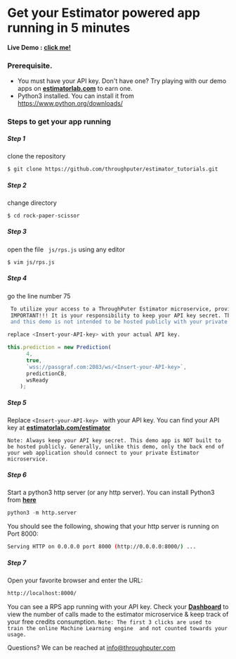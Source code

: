 # Get your Estimator powered app running in 5 minutes
__Live Demo :__  __[click me!](https://estimatorlab.com/rps)__

### Prerequisite.

  - You must have your API key. Don't have one? Try playing with our demo apps on __[estimatorlab.com](https://estimatorlab.com/)__ to earn one.
  - Python3 installed. You can install it from https://www.python.org/downloads/

### Steps to get your app running

##### Step 1
clone the repository
```sh
$ git clone https://github.com/throughputer/estimator_tutorials.git
```
##### Step 2
change directory
```sh
$ cd rock-paper-scissor
```
##### Step 3
open the file ``` js/rps.js``` using any editor
```sh
$ vim js/rps.js
```

##### Step 4 
go the line number 75
```sh
 To utilize your access to a ThroughPuter Estimator microservice, provide your API key here, HOWEVER...
 IMPORTANT!!! It is your responsibility to keep your API key secret. This code is visible in a user's web browser,
 and this demo is not intended to be hosted publicly with your private key.
```
```sh
replace <Insert-your-API-key> with your actual API key.
```
```js
this.prediction = new Prediction(
      4,
      true,
      `wss://passgraf.com:2083/ws/<Insert-your-API-key>`,
      predictionCB,
      wsReady
    );
```
##### Step 5
Replace ```<Insert-your-API-key> ``` with your API key. 
You can find your API key at __[estimatorlab.com/estimator](https://estimatorlab.com/estimator)__ 

```
Note: Always keep your API key secret. This demo app is NOT built to be hosted publicly. Generally, unlike this demo, only the back end of your web application should connect to your private Estimator microservice.
```

##### Step 6
Start a python3 http server (or any http server). You can install Python3 from __[here](https://www.python.org/downloads/)__ 
```py
python3 -m http.server
```

You should see the following, showing that your http server is running on Port 8000:
```sh
Serving HTTP on 0.0.0.0 port 8000 (http://0.0.0.0:8000/) ...
```
##### Step 7
Open your favorite browser and enter the URL:
```sh
http://localhost:8000/
```
You can see a RPS app running with your API key. Check your __[Dashboard](https://estimatorlab.com/dashboard)__ to view the number of calls made to the estimator microservice & keep track of your free credits consumption.
```Note: The first 3 clicks are used to train the online Machine Learning engine  and not counted towards your usage.```

Questions? We can be reached at [info@throughputer.com](info@throughputer.com)
